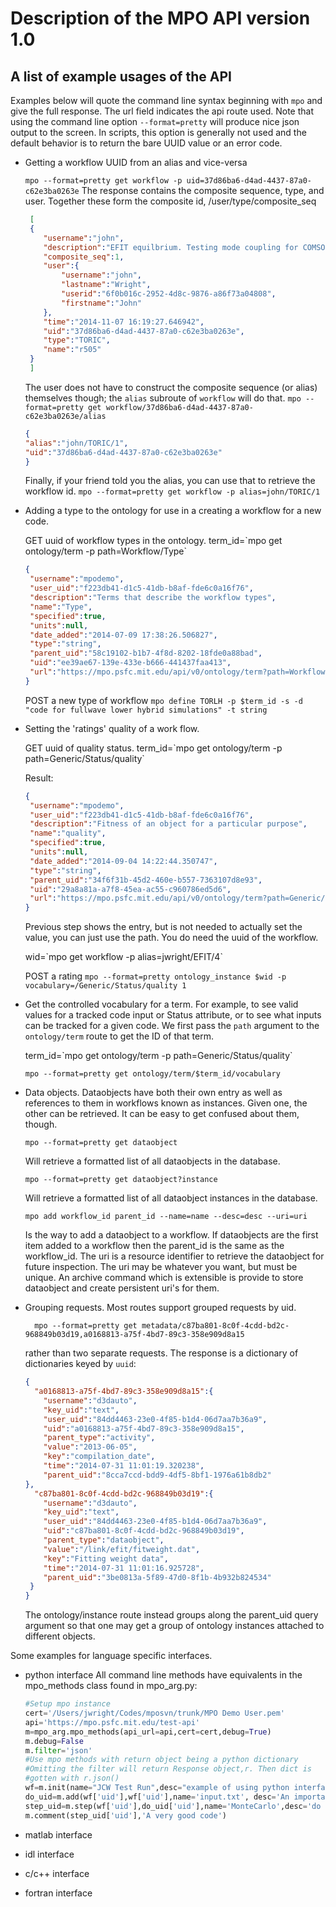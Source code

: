 # Description of the MPO API version 1.0

## A list of example usages of the API
Examples below will quote the command line
syntax beginning with `mpo` and give the full response. The url field indicates the api 
route used. Note that using the command line option `--format=pretty` will produce nice
json output to the screen. In scripts, this option is generally not used and the default 
behavior is to return the bare UUID value or an error code.

* Getting a workflow UUID from an alias and vice-versa

     `mpo --format=pretty get workflow -p uid=37d86ba6-d4ad-4437-87a0-c62e3ba0263e`
   The response contains the composite sequence, type, and
   user. Together these form the composite id, /user/type/composite_seq

    ```json
     [
     {
        "username":"john",
        "description":"EFIT equilbrium. Testing mode coupling for COMSOL.  Resolving singular behavior near edges",
        "composite_seq":1,
        "user":{
            "username":"john",
            "lastname":"Wright",
            "userid":"6f0b016c-2952-4d8c-9876-a86f73a04808",
            "firstname":"John"
        },
        "time":"2014-11-07 16:19:27.646942",
        "uid":"37d86ba6-d4ad-4437-87a0-c62e3ba0263e",
        "type":"TORIC",
        "name":"r505"
     }
     ]
    ```

    The user does not have to construct the composite sequence (or alias)
    themselves though; the `alias` subroute of `workflow` will do that.
    `mpo --format=pretty get workflow/37d86ba6-d4ad-4437-87a0-c62e3ba0263e/alias `

    ```json
    {
    "alias":"john/TORIC/1",
    "uid":"37d86ba6-d4ad-4437-87a0-c62e3ba0263e"
    }
    ```

    Finally, if your friend told you the alias, you can use that to
    retrieve the workflow id.
   `mpo --format=pretty get workflow -p alias=john/TORIC/1`

* Adding a type to the ontology for use in a creating a workflow for a new code.

    GET uuid of workflow types in the ontology.
    term_id=\`mpo get ontology/term -p path=Workflow/Type\`

    ```json
    {
     "username":"mpodemo",
     "user_uid":"f223db41-d1c5-41db-b8af-fde6c0a16f76",
     "description":"Terms that describe the workflow types",
     "name":"Type",
     "specified":true,
     "units":null,
     "date_added":"2014-07-09 17:38:26.506827",
     "type":"string",
     "parent_uid":"58c19102-b1b7-4f8d-8202-18fde0a88bad",
     "uid":"ee39ae67-139e-433e-b666-441437faa413",
     "url":"https://mpo.psfc.mit.edu/api/v0/ontology/term?path=Workflow/Type"
    }
    ```

    POST a new type of workflow
    `mpo define TORLH -p $term_id -s -d "code for fullwave lower hybrid simulations" -t string`


* Setting the 'ratings' quality of a work flow.

    GET uuid of quality status.
    term_id=\`mpo get ontology/term -p path=Generic/Status/quality\`

    Result:
    ```json
    {
     "username":"mpodemo",
     "user_uid":"f223db41-d1c5-41db-b8af-fde6c0a16f76",
     "description":"Fitness of an object for a particular purpose",
     "name":"quality",
     "specified":true,
     "units":null,
     "date_added":"2014-09-04 14:22:44.350747",
     "type":"string",
     "parent_uid":"34f6f31b-45d2-460e-b557-7363107d8e93",
     "uid":"29a8a81a-a7f8-45ea-ac55-c960786ed5d6",
     "url":"https://mpo.psfc.mit.edu/api/v0/ontology/term?path=Generic/Status/quality"
    }
    ```


    Previous step shows the entry, but is not needed to actually set
    the value, you can just use the path. You do need the uuid of the
    workflow.

     wid=\`mpo get workflow -p alias=jwright/EFIT/4\`

    POST a rating
     `mpo --format=pretty ontology_instance $wid -p vocabulary=/Generic/Status/quality 1`


* Get the controlled vocabulary for a term.
  For example, to see valid values for a tracked code input or Status
  attribute, or to see what inputs can be tracked for a given code. We
  first pass the `path` argument to the `ontology/term` route to get
  the ID of that term.

  
     term_id=\`mpo get ontology/term -p path=Generic/Status/quality\`

     `mpo --format=pretty get ontology/term/$term_id/vocabulary`

* Data objects.
  Dataobjects have both their own entry as well as references to them
  in workflows known as instances. Given one, the other can be
  retrieved. It can be easy to get confused about them, though.

     `mpo --format=pretty get dataobject`

  Will retrieve a formatted list of all dataobjects in the database.

     `mpo --format=pretty get dataobject?instance`

  Will retrieve a formatted list of all dataobject instances in the database.


     `mpo add workflow_id parent_id --name=name --desc=desc --uri=uri`

  Is the way to add a dataobject to a workflow. If dataobjects are the
  first item added to a workflow then the parent_id is the same as the
  workflow_id. The uri is a resource identifier to retrieve the
  dataobject for future inspection. The uri may be whatever you want,
  but must be unique. An archive command which is extensible is
  provide to store dataobject and create persistent uri's for them.

     
* Grouping requests.
  Most routes support grouped requests by uid.

        mpo --format=pretty get metadata/c87ba801-8c0f-4cdd-bd2c-968849b03d19,a0168813-a75f-4bd7-89c3-358e909d8a15
  rather than two separate requests. The response is a dictionary of dictionaries keyed by `uuid`:


    ```json
    {
      "a0168813-a75f-4bd7-89c3-358e909d8a15":{
        "username":"d3dauto",
        "key_uid":"text",
        "user_uid":"84dd4463-23e0-4f85-b1d4-06d7aa7b36a9",
        "uid":"a0168813-a75f-4bd7-89c3-358e909d8a15",
        "parent_type":"activity",
        "value":"2013-06-05",
        "key":"compilation_date",
        "time":"2014-07-31 11:01:19.320238",
        "parent_uid":"8cca7ccd-bdd9-4df5-8bf1-1976a61b8db2"
    },
      "c87ba801-8c0f-4cdd-bd2c-968849b03d19":{
        "username":"d3dauto",
        "key_uid":"text",
        "user_uid":"84dd4463-23e0-4f85-b1d4-06d7aa7b36a9",
        "uid":"c87ba801-8c0f-4cdd-bd2c-968849b03d19",
        "parent_type":"dataobject",
        "value":"/link/efit/fitweight.dat",
        "key":"Fitting weight data",
        "time":"2014-07-31 11:01:16.925728",
        "parent_uid":"3be0813a-5f89-47d0-8f1b-4b932b824534"
     }
    }
    ```


     The ontology/instance route instead groups along the parent_uid query argument so that one may get a group 
     of ontology instances attached to different objects.



Some examples for language specific interfaces.

* python interface
  All command line methods have equivalents in the mpo_methods class found in mpo_arg.py:

    ```python
    #Setup mpo instance
    cert='/Users/jwright/Codes/mposvn/trunk/MPO Demo User.pem'
    api='https://mpo.psfc.mit.edu/test-api'
    m=mpo_arg.mpo_methods(api_url=api,cert=cert,debug=True)
    m.debug=False
    m.filter='json'
    #Use mpo methods with return object being a python dictionary
    #Omitting the filter will return Response object,r. Then dict is
    #gotten with r.json()
    wf=m.init(name="JCW Test Run",desc="example of using python interface to API.", wtype='EFIT')
    do_uid=m.add(wf['uid'],wf['uid'],name='input.txt', desc='An important input file', uri='file://my/home/dir/input.txt')
    step_uid=m.step(wf['uid'],do_uid['uid'],name='MonteCarlo',desc='do mc simulation')
    m.comment(step_uid['uid'],'A very good code')
    
    ```

* matlab interface

* idl interface

* c/c++ interface

* fortran interface
